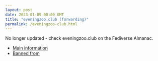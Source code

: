 ```yaml
---
layout: post
date: 2023-01-09 00:00 GMT
title: "eveningzoo.club (forwarding)"
permalink: /eveningzoo-club.html
---
```


No longer updated - check eveningzoo.club on the Fediverse Almanac.

* [Main information](https://www.fediversealmanac.com/api/v1/instances/eveningzoo.club)
* [Banned from](https://www.fediversealmanac.com/api/v1/instances/eveningzoo.club/banned_from)

